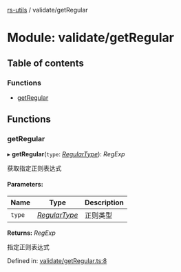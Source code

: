 [rs-utils](../README.md) / validate/getRegular

# Module: validate/getRegular

## Table of contents

### Functions

- [getRegular](validate_getregular.md#getregular)

## Functions

### getRegular

▸ **getRegular**(`type`: [*RegularType*](validate_regular.md#regulartype)): *RegExp*

获取指定正则表达式

#### Parameters:

Name | Type | Description |
------ | ------ | ------ |
`type` | [*RegularType*](validate_regular.md#regulartype) | 正则类型   |

**Returns:** *RegExp*

指定正则表达式

Defined in: [validate/getRegular.ts:8](https://github.com/HanZhaorz/rs-utils/blob/c9a74b1/src/validate/getRegular.ts#L8)
